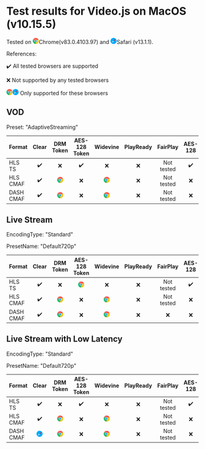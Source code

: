 # Test results for Video.js on MacOS (v10.15.5)

Tested on ![chrome](../../icons/chrome.png)Chrome(v83.0.4103.97) and ![safari](../../icons/safari.png)Safari (v13.1.1).

References: 

✔️ All tested browsers are supported 

❌ Not supported by any tested browsers

![chrome](../../icons/chrome.png)![safari](../../icons/safari.png)  Only supported for these browsers

## VOD

Preset: "AdaptiveStreaming"

| Format | Clear | DRM Token | AES-128 Token | Widevine | PlayReady | FairPlay | AES-128 | Sidecar captions |
| --------- | :---: | :---: | :----------------------------------------------------------: | :----------------------------------------------------------: | :------: | :----------------------------------------------------------: | :------: | :------: |
| HLS TS    | ✔️ | ❌ | ✔️ | ❌ | ❌ | Not tested | ✔️ | ✔️ |
| HLS CMAF  | ✔️ | ![chrome](../../icons/chrome.png) | ❌ | ![chrome](../../icons/chrome.png) | ❌ | Not tested | ❌ | ✔️ |
| DASH CMAF | ✔️ | ![chrome](../../icons/chrome.png) | ❌ | ![chrome](../../icons/chrome.png) | ❌ | Not tested | ❌ | ✔️ |

## Live Stream

EncodingType: "Standard"

PresetName: "Default720p"

| Format | Clear | DRM Token | AES-128 Token | Widevine | PlayReady | FairPlay | AES-128 | Live Transcription |
| --------- | :---: | :---: | :----------------------------------------------------------: | :----------------------------------------------------------: | :------: | :----------------------------------------------------------: | :------: | :------: |
| HLS TS    | ✔️ | ❌ | ![chrome](../../icons/chrome.png) | ❌ | ❌ | Not tested | ✔️ | ✔️ |
| HLS CMAF  | ✔️ | ![chrome](../../icons/chrome.png) | ❌ | ![chrome](../../icons/chrome.png) | ❌ | Not tested | ❌ | ![safari](../../icons/safari.png) |
| DASH CMAF | ✔️ | ![chrome](../../icons/chrome.png) | ❌ | ![chrome](../../icons/chrome.png) | ❌ | ❌ | ❌ | ❌ |

## Live Stream with Low Latency

EncodingType: "Standard"

PresetName: "Default720p"

| Format | Clear | DRM Token | AES-128 Token | Widevine | PlayReady | FairPlay | AES-128 |
| --------- | :---: | :---: | :----------------------------------------------------------: | :----------------------------------------------------------: | :------: | :----------------------------------------------------------: | :----------------------------------------------------------: |
| HLS TS    | ✔️ | ❌ | ✔️ | ❌ | ❌ | Not tested | ✔️ |
| HLS CMAF  | ✔️ | ![chrome](../../icons/chrome.png) | ❌ | ![chrome](../../icons/chrome.png) | ❌ | Not tested | ❌ |
| DASH CMAF | ![safari](../../icons/safari.png) | ![chrome](../../icons/chrome.png) | ❌ | ![chrome](../../icons/chrome.png) | ❌ | Not tested | ❌ |

